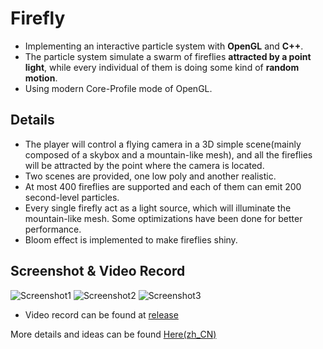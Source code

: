
# Firefly
- Implementing an interactive particle system with **OpenGL** and **C++**.
- The particle system simulate a swarm of fireflies **attracted by a point light**, while every individual of them is doing some kind of **random motion**.
- Using modern Core-Profile mode of OpenGL.

## Details 
- The player will control a flying camera in a 3D simple scene(mainly composed of a skybox and a mountain-like mesh), and all the fireflies will be attracted by the point where the camera is located.
- Two scenes are provided, one low poly and another realistic.
- At most 400 fireflies are supported and each of them can emit 200 second-level particles.
- Every single firefly act as a light source, which will illuminate the mountain-like mesh. Some optimizations have been done for better performance.
- Bloom effect is implemented to make fireflies shiny.

## Screenshot & Video Record
![Screenshot1](https://raw.githubusercontent.com/wiki/rebas777/CG-final-project/Screenshot1.jpg)
![Screenshot2](https://raw.githubusercontent.com/wiki/rebas777/CG-final-project/Screenshot2.jpg)
![Screenshot3](https://raw.githubusercontent.com/wiki/rebas777/CG-final-project/Screenshot3.jpg)

- Video record can be found at [release](https://github.com/rebas777/CG-final-project/releases)

More details and ideas can be found [Here(zh_CN)](https://www.jianshu.com/p/f633ae9904c7)

